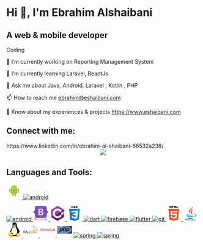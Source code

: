 <h1>Hi 👋, I'm Ebrahim Alshaibani</h1>
<h2>A web & mobile developer</h2>
<p>Coding</p>

🔭 I’m currently working on Reporting Management System

🌱 I’m currently learning Laravel, ReactJs

💬 Ask me about Java, Android, Laravel , Kotlin , PHP

📫 How to reach me ebrahim@eshaibani.com

📄 Know about my experiences & projects https://www.eshaibani.com

<h2>Connect with me:</h2>
https://www.linkedin.com/in/ebrahim-al-shaibani-66532a238/
<div id="header" align="center">
  <img src="https://media.giphy.com/media/M9gbBd9nbDrOTu1Mqx/giphy.gif" width="100"/>
</div>
<h2>Languages and Tools:</h2>


<p align="left" dir="auto"><a href="https://developer.android.com" rel="nofollow"> <img src="https://raw.githubusercontent.com/devicons/devicon/master/icons/android/android-original-wordmark.svg" alt="android" width="40" height="40" style="max-width: 100%;"><a href="https://reactjs.org" rel="nofollow"> <img src="https://www.vectorlogo.zone/logos/reactjs/reactjs-icon.svg" alt="android" width="40" height="40" style="max-width: 100%;"> </a><p align="left" dir="auto"><a href="https://developer.android.com" rel="nofollow"> <img src="https://www.vectorlogo.zone/logos/kotlinlang/kotlinlang-icon.svg" alt="android" width="40" height="40" style="max-width: 100%;"> </a> <a href="https://getbootstrap.com" rel="nofollow"> <img src="https://raw.githubusercontent.com/devicons/devicon/master/icons/bootstrap/bootstrap-plain-wordmark.svg" alt="bootstrap" width="40" height="40" style="max-width: 100%;"> </a><a href="https://www.w3schools.com/cs/" rel="nofollow"> <img src="https://raw.githubusercontent.com/devicons/devicon/master/icons/csharp/csharp-original.svg" alt="csharp" width="40" height="40" style="max-width: 100%;"> </a><a href="https://www.w3schools.com/css/" rel="nofollow"> <img src="https://raw.githubusercontent.com/devicons/devicon/master/icons/css3/css3-original-wordmark.svg" alt="css3" width="40" height="40" style="max-width: 100%;"> </a><a href="https://dart.dev" rel="nofollow"> <img src="https://camo.githubusercontent.com/d54cb8a71c6e700018b4d1390e6178d544f5713b618cb11e3d9513640a82d0c9/68747470733a2f2f7777772e766563746f726c6f676f2e7a6f6e652f6c6f676f732f646172746c616e672f646172746c616e672d69636f6e2e737667" alt="dart" width="40" height="40" data-canonical-src="https://www.vectorlogo.zone/logos/dartlang/dartlang-icon.svg" style="max-width: 100%;"> </a><a href="https://firebase.google.com/" rel="nofollow"> <img src="https://camo.githubusercontent.com/dd4b2422ed3bfc9da88c43d18550375c66f9584327dff7ecc19315ce50b96f07/68747470733a2f2f7777772e766563746f726c6f676f2e7a6f6e652f6c6f676f732f66697265626173652f66697265626173652d69636f6e2e737667" alt="firebase" width="40" height="40" data-canonical-src="https://www.vectorlogo.zone/logos/firebase/firebase-icon.svg" style="max-width: 100%;"> </a> <a href="https://flutter.dev" rel="nofollow"> <img src="https://camo.githubusercontent.com/114aa59f6bfe1ff7ef3444fbb224078eb6a32c43f0ed03a6c0c3e6df67e049ec/68747470733a2f2f7777772e766563746f726c6f676f2e7a6f6e652f6c6f676f732f666c7574746572696f2f666c7574746572696f2d69636f6e2e737667" alt="flutter" width="40" height="40" data-canonical-<a href="https://git-scm.com/" rel="nofollow"> <img src="https://camo.githubusercontent.com/fbfcb9e3dc648adc93bef37c718db16c52f617ad055a26de6dc3c21865c3321d/68747470733a2f2f7777772e766563746f726c6f676f2e7a6f6e652f6c6f676f732f6769742d73636d2f6769742d73636d2d69636f6e2e737667" alt="git" width="40" height="40" data-canonical-src="https://www.vectorlogo.zone/logos/git-scm/git-scm-icon.svg" style="max-width: 100%;"> </a> <a href="https://www.w3.org/html/" rel="nofollow"> <img src="https://raw.githubusercontent.com/devicons/devicon/master/icons/html5/html5-original-wordmark.svg" alt="html5" width="40" height="40" style="max-width: 100%;"> </a> <a href="https://www.java.com" rel="nofollow"> <img src="https://raw.githubusercontent.com/devicons/devicon/master/icons/java/java-original.svg" alt="java" width="40" height="40" style="max-width: 100%;"> </a> <a href="https://www.linux.org/" rel="nofollow"> <img src="https://raw.githubusercontent.com/devicons/devicon/master/icons/linux/linux-original.svg" alt="linux" width="40" height="40" style="max-width: 100%;"> </a> <a href="https://www.mysql.com/" rel="nofollow"> <img src="https://raw.githubusercontent.com/devicons/devicon/master/icons/mysql/mysql-original-wordmark.svg" alt="mysql" width="40" height="40" style="max-width: 100%;"> </a><a href="https://www.oracle.com/" rel="nofollow"> <img src="https://raw.githubusercontent.com/devicons/devicon/master/icons/oracle/oracle-original.svg" alt="oracle" width="40" height="40" style="max-width: 100%;"> </a> <a href="https://www.php.net" rel="nofollow"> <img src="https://raw.githubusercontent.com/devicons/devicon/master/icons/php/php-original.svg" alt="php" width="40" height="40" style="max-width: 100%;"> </a> <a href="https://spring.io/" rel="nofollow"> <img src="https://camo.githubusercontent.com/4545b55c7771bbd175235c80b518dcbbf2f6ee0b984a51ad9363cba8cb70e67c/68747470733a2f2f7777772e766563746f726c6f676f2e7a6f6e652f6c6f676f732f737072696e67696f2f737072696e67696f2d69636f6e2e737667" alt="spring" width="40" height="40" data-canonical-src="https://www.vectorlogo.zone/logos/springio/springio-icon.svg" style="max-width: 100%;"> </a><a href="https://laravel.com/" rel="nofollow"> <img src="https://upload.wikimedia.org/wikipedia/commons/thumb/9/9a/Laravel.svg/1200px-Laravel.svg.png" alt="spring" width="40" height="40" data-canonical-src="https://www.vectorlogo.zone/logos/laravel/laravel-icon.svg" style="max-width: 100%;"> </a></p>
